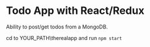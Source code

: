 <h1>Todo App with React/Redux</h1>

Ability to post/get todos from a MongoDB. 

cd to YOUR_PATH\therealapp and run ```npm start```
